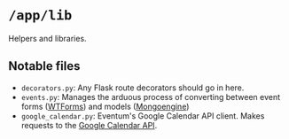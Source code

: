 # `/app/lib`

Helpers and libraries.

## Notable files

- `decorators.py`: Any Flask route decorators should go in here.
- `events.py`: Manages the arduous process of converting between event forms ([WTForms][wtforms]) and models ([Mongoengine][mongoengine])
- `google_calendar.py`: Eventum's Google Calendar API client.  Makes requests to the [Google Calendar API][google-calendar-api].

[google-calendar-api]: https://developers.google.com/google-apps/calendar/
[mongoengine]: http://docs.mongoengine.org/
[wtforms]: http://wtforms.readthedocs.org/en/latest/
